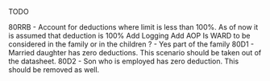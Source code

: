 
TODO

80RRB - Account for deductions where limit is less than 100%. As of now it is assumed that deduction is 100%
Add Logging
Add AOP
Is WARD to be considered in the family or in the children ?  - Yes part of the family
80D1 - Married daughter has zero deductions. This scenario should be taken out of the datasheet.
80D2 - Son who is employed has zero deduction. This should be removed as well.
